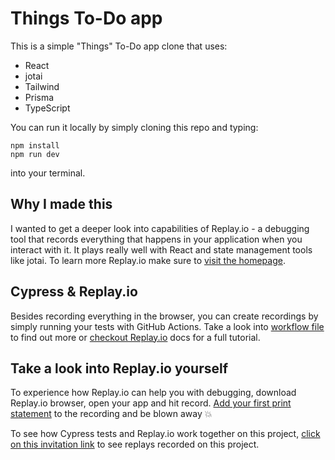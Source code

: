 # Things To-Do app
This is a simple "Things" To-Do app clone that uses:
- React
- jotai
- Tailwind
- Prisma
- TypeScript

You can run it locally by simply cloning this repo and typing:
```
npm install
npm run dev
```
into your terminal.

## Why I made this
I wanted to get a deeper look into capabilities of Replay.io - a debugging tool that records everything that happens in your application when you interact with it. It plays really well with React and state management tools like jotai. To learn more Replay.io make sure to [visit the homepage](https://www.replay.io/).

## Cypress & Replay.io
Besides recording everything in the browser, you can create recordings by simply running your tests with GitHub Actions. Take a look into [workflow file](.github/workflows/replay.yml) to find out more or [checkout Replay.io](https://docs.replay.io/test-suites/cypress) docs for a full tutorial.

## Take a look into Replay.io yourself
To experience how Replay.io can help you with debugging, download Replay.io browser, open your app and hit record. [Add your first print statement](https://docs.replay.io/debugging#e52695c558884780a93be039ae42867a) to the recording and be blown away 💥

To see how Cypress tests and Replay.io work together on this project, [click on this invitation link](https://app.replay.io/team/invitation?code=999d8c88-33a8-443e-b6a1-d83d61919e36) to see replays recorded on this project.